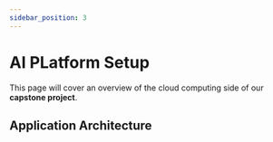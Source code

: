 ```yaml
---
sidebar_position: 3
---
```


# AI PLatform Setup

This page will cover an overview of the cloud computing side of our **capstone project**.

## Application Architecture